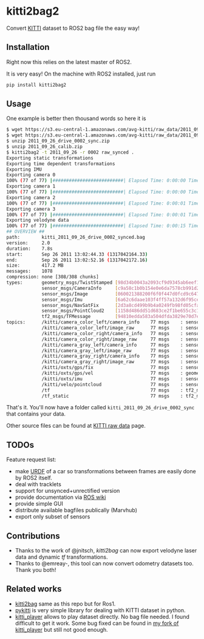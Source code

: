 # kitti2bag2

Convert [KITTI](http://www.cvlibs.net/datasets/kitti/index.php) dataset to ROS2 bag file the easy way!

## Installation
Right now this relies on the latest master of ROS2.

It is very easy! On the machine with ROS2 installed, just run
```bash
pip install kitti2bag2
```

## Usage

One example is better then thousand words so here it is

```bash
$ wget https://s3.eu-central-1.amazonaws.com/avg-kitti/raw_data/2011_09_26_drive_0002/2011_09_26_drive_0002_sync.zip
$ wget https://s3.eu-central-1.amazonaws.com/avg-kitti/raw_data/2011_09_26_calib.zip
$ unzip 2011_09_26_drive_0002_sync.zip
$ unzip 2011_09_26_calib.zip
$ kitti2bag2 -t 2011_09_26 -r 0002 raw_synced .
Exporting static transformations
Exporting time dependent transformations
Exporting IMU
Exporting camera 0
100% (77 of 77) |##########################| Elapsed Time: 0:00:00 Time: 0:00:00
Exporting camera 1
100% (77 of 77) |##########################| Elapsed Time: 0:00:00 Time: 0:00:00
Exporting camera 2
100% (77 of 77) |##########################| Elapsed Time: 0:00:01 Time: 0:00:01
Exporting camera 3
100% (77 of 77) |##########################| Elapsed Time: 0:00:01 Time: 0:00:01
Exporting velodyne data
100% (77 of 77) |##########################| Elapsed Time: 0:00:15 Time: 0:00:15
## OVERVIEW ##
path:        kitti_2011_09_26_drive_0002_synced.bag
version:     2.0
duration:    7.8s
start:       Sep 26 2011 13:02:44.33 (1317042164.33)
end:         Sep 26 2011 13:02:52.16 (1317042172.16)
size:        417.2 MB
messages:    1078
compression: none [308/308 chunks]
types:       geometry_msgs/TwistStamped [98d34b0043a2093cf9d9345ab6eef12e]
             sensor_msgs/CameraInfo     [c9a58c1b0b154e0e6da7578cb991d214]
             sensor_msgs/Image          [060021388200f6f0f447d0fcd9c64743]
             sensor_msgs/Imu            [6a62c6daae103f4ff57a132d6f95cec2]
             sensor_msgs/NavSatFix      [2d3a8cd499b9b4a0249fb98fd05cfa48]
             sensor_msgs/PointCloud2    [1158d486dd51d683ce2f1be655c3c181]
             tf2_msgs/TFMessage         [94810edda583a504dfda3829e70d7eec]
topics:      /kitti/camera_color_left/camera_info    77 msgs    : sensor_msgs/CameraInfo    
             /kitti/camera_color_left/image_raw      77 msgs    : sensor_msgs/Image         
             /kitti/camera_color_right/camera_info   77 msgs    : sensor_msgs/CameraInfo    
             /kitti/camera_color_right/image_raw     77 msgs    : sensor_msgs/Image         
             /kitti/camera_gray_left/camera_info     77 msgs    : sensor_msgs/CameraInfo    
             /kitti/camera_gray_left/image_raw       77 msgs    : sensor_msgs/Image         
             /kitti/camera_gray_right/camera_info    77 msgs    : sensor_msgs/CameraInfo    
             /kitti/camera_gray_right/image_raw      77 msgs    : sensor_msgs/Image         
             /kitti/oxts/gps/fix                     77 msgs    : sensor_msgs/NavSatFix     
             /kitti/oxts/gps/vel                     77 msgs    : geometry_msgs/TwistStamped
             /kitti/oxts/imu                         77 msgs    : sensor_msgs/Imu           
             /kitti/velo/pointcloud                  77 msgs    : sensor_msgs/PointCloud2   
             /tf                                     77 msgs    : tf2_msgs/TFMessage        
             /tf_static                              77 msgs    : tf2_msgs/TFMessage
```


That's it. You'll now have a folder called `kitti_2011_09_26_drive_0002_sync` that contains your data.

Other source files can be found at [KITTI raw data](http://www.cvlibs.net/datasets/kitti/raw_data.php) page.


## TODOs

Feature request list:
 * make [URDF](http://wiki.ros.org/urdf) of a car so transformations between frames are easily done by ROS2 itself.
 * deal with tracklets
 * support for unsynced+unrectified version
 * provide documentation via [ROS wiki](wiki.ros.org)
 * provide simple GUI
 * distribute available bagfiles publically (Marvhub)
 * export only subset of sensors

## Contributions

- Thanks to the work of @jnitsch, _kitti2bag_ can now export velodyne laser data and dynamic _tf_ transformations. 
- Thanks to @emreay-, this tool can now convert odometry datasets too. Thank you both!

## Related works
 * [kitti2bag](https://github.com/tomas789/kitti2bag) same as this repo but for Ros1.
 * [pykitti](https://github.com/utiasSTARS/pykitti) is very simple library for dealing with KITTI dataset in python. 
 * [kitti_player](https://github.com/tomas789/kitti_player) allows to play dataset directly. No bag file needed. I found difficult to get it work. Some bug fixed can be found in [my fork of kitti_player](https://github.com/tomas789/kitti_player) but still not good enough.
